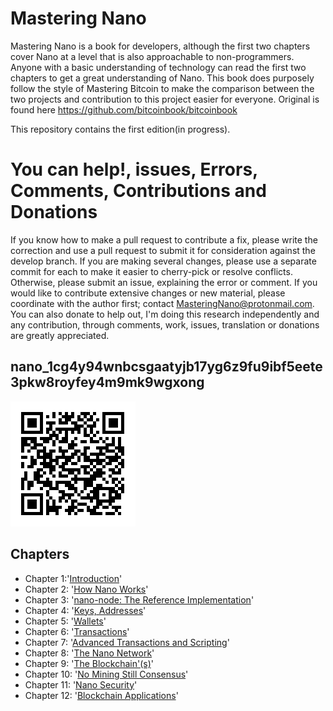 # Mastering Nano
Mastering Nano is a book for developers, although the first two chapters cover Nano at a level that is also approachable to non-programmers. Anyone with a basic understanding of technology can read the first two chapters to get a great understanding of Nano.
This book does purposely follow the style of Mastering Bitcoin to make the comparison between the two projects and contribution to this project easier for everyone.
Original is found here https://github.com/bitcoinbook/bitcoinbook

This repository contains the first edition(in progress).

# You can help!, issues, Errors, Comments, Contributions and Donations
If you know how to make a pull request to contribute a fix, please write the correction and use a pull request to submit it for consideration against the develop branch. If you are making several changes, please use a separate commit for each to make it easier to cherry-pick or resolve conflicts. Otherwise, please submit an issue, explaining the error or comment. If you would like to contribute extensive changes or new material, please coordinate with the author first; contact MasteringNano@protonmail.com.
You can also donate to help out, I'm doing this research independently and any contribution, through comments, work, issues, translation or donations are greatly appreciated.
## nano_1cg4y94wnbcsgaatyjb17yg6z9fu9ibf5eete3pkw8royfey4m9mk9wgxong

![nanoDonationWallet](nanoWallet.png)

## Chapters 
+ Chapter 1:'[Introduction](https://github.com/MasteringNano/-Mastering-Nano/blob/develop/ch01.asciidoc)'
+ Chapter 2: '[How Nano Works](https://github.com/MasteringNano/-Mastering-Nano/blob/develop/ch02.asciidoc)'
+ Chapter 3: '[nano-node: The Reference Implementation](https://github.com/MasteringNano/-Mastering-Nano/blob/develop/ch03.asciidoc)'
+ Chapter 4: '[Keys, Addresses](https://github.com/MasteringNano/-Mastering-Nano/blob/develop/ch04.asciidoc)'
+ Chapter 5: '[Wallets](https://github.com/MasteringNano/-Mastering-Nano/blob/develop/ch05.asciidoc)'
+ Chapter 6: '[Transactions](https://github.com/MasteringNano/-Mastering-Nano/blob/develop/ch06.asciidoc)'
+ Chapter 7: '[Advanced Transactions and Scripting](https://github.com/MasteringNano/-Mastering-Nano/blob/develop/ch07.asciidoc)'
+ Chapter 8: '[The Nano Network](https://github.com/MasteringNano/-Mastering-Nano/blob/develop/ch08.asciidoc)'
+ Chapter 9: '[The Blockchain'(s)](https://github.com/MasteringNano/-Mastering-Nano/blob/develop/ch09.asciidoc)'
+ Chapter 10: '[No Mining Still Consensus](https://github.com/MasteringNano/-Mastering-Nano/blob/develop/ch10.asciidoc)'
+ Chapter 11: '[Nano Security](https://github.com/MasteringNano/-Mastering-Nano/blob/develop/ch11.asciidoc)'
+ Chapter 12: '[Blockchain Applications](https://github.com/MasteringNano/-Mastering-Nano/blob/develop/ch12.asciidoc)'
